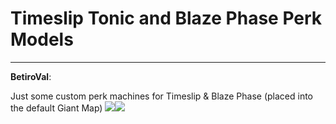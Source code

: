 # Timeslip Tonic and Blaze Phase Perk Models


---
<strong>BetiroVal</strong>:

Just some custom perk machines for Timeslip &amp; Blaze Phase (placed into the default Giant Map)
<img src="1270"><img src="1271">
